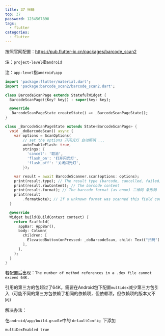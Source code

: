 ```yaml
---
title: 37 扫码
top: 37
password: 1234567890
tags:
  - flutter
categories:
  - flutter
---
```


按照官网配置：https://pub.flutter-io.cn/packages/barcode_scan2

注：`project-level`指`android`

注：`app-level`指`android\app`

```dart
import 'package:flutter/material.dart';
import 'package:barcode_scan2/barcode_scan2.dart';

class BarcodeScanPage extends StatefulWidget {
  BarcodeScanPage({Key? key}) : super(key: key);

  @override
  _BarcodeScanPageState createState() => _BarcodeScanPageState();
}

class _BarcodeScanPageState extends State<BarcodeScanPage> {
  void _doBarcodeScan() async {
    var options = ScanOptions(
        // set the options 开闪光灯 自动照明 ...
        autoEnableFlash: true,
        strings: {
          'cancel': '取消',
          'flash_on': '打开闪光灯',
          'flash_off': '关闭闪光灯',
        });

    var result = await BarcodeScanner.scan(options: options);
    print(result.type); // The result type (barcode, cancelled, failed)
    print(result.rawContent); // The barcode content
    print(result.format); // The barcode format (as enum) 二维码 条形码
    print(result
        .formatNote); // If a unknown format was scanned this field contains a note
  }

  @override
  Widget build(BuildContext context) {
    return Scaffold(
      appBar: AppBar(),
      body: Column(
        children: [
          ElevatedButton(onPressed: _doBarcodeScan, child: Text("扫码")),
        ],
      ),
    );
  }
}

```

若配置后出现：`The number of method references in a .dex file cannot exceed 64K.`

引用的第三方的包超过了64K，需要在Android包下配置`multidex`减少第三方包引入（可能不同的第三方包依赖了相同的依赖项，但依赖项，但依赖项的版本又不同）

解决办法：

在`android/app/build.gradle`中的 `defaultConfig `下添加 

`multiDexEnabled true`